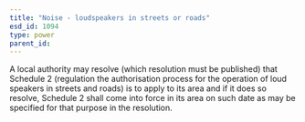 ```yaml
---
title: "Noise - loudspeakers in streets or roads"
esd_id: 1094
type: power
parent_id:  
---
```


A local authority may resolve (which resolution must be published) that Schedule 2 (regulation the authorisation process for the operation of loud speakers in streets and roads) is to apply to its area and if it does so resolve, Schedule 2 shall come into force in its area on such date as may be specified for that purpose in the resolution.

